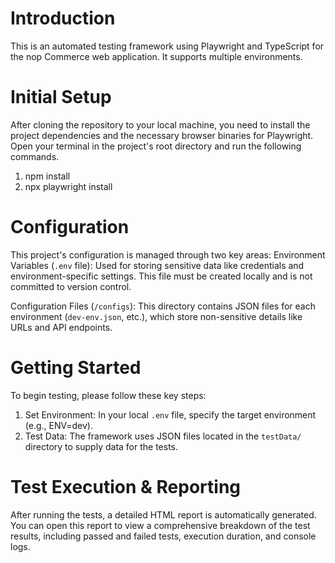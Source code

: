 # Introduction
This is an automated testing framework using Playwright and TypeScript for the nop Commerce web application. It supports multiple environments.


# Initial Setup
After cloning the repository to your local machine, you need to install the project dependencies and the necessary browser binaries for Playwright. Open your terminal in the project's root directory and run the following commands.
1. npm install
2. npx playwright install

# Configuration
This project's configuration is managed through two key areas:
Environment Variables (`.env` file): Used for storing sensitive data like credentials and environment-specific settings. This file must be created locally and is not committed to version control.

Configuration Files (`/configs`): This directory contains JSON files for each environment (`dev-env.json`, etc.), which store non-sensitive details like URLs and API endpoints.

# Getting Started
To begin testing, please follow these key steps:
1. Set Environment: In your local `.env` file, specify the target environment (e.g., ENV=dev).
2. Test Data: The framework uses JSON files located in the `testData/` directory to supply data for the tests.

# Test Execution & Reporting
After running the tests, a detailed HTML report is automatically generated. You can open this report to view a comprehensive breakdown of the test results, including passed and failed tests, execution duration, and console logs.